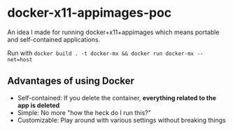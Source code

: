 # docker-x11-appimages-poc
An idea I made for running docker+x11+appimages which means portable and self-contained applications.

Run with `docker build . -t docker-mx && docker run docker-mx --net=host`

## Advantages of using Docker

- Self-contained: If you delete the container, **everything related to the app is deleted**
- Simple: No more "how the heck do I run this?"
- Customizable: Play around with various settings without breaking things

